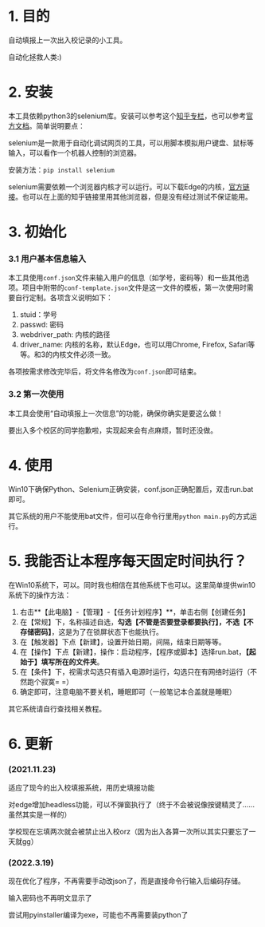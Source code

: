 # 1. 目的

自动填报上一次出入校记录的小工具。

自动化拯救人类:)

# 2. 安装

本工具依赖python3的selenium库。安装可以参考这个[知乎专栏](https://zhuanlan.zhihu.com/p/111859925)，也可以参考[官方文档](https://selenium-python.readthedocs.io/installation.html)。简单说明要点：

selenium是一款用于自动化调试网页的工具，可以用脚本模拟用户键盘、鼠标等输入，可以看作一个机器人控制的浏览器。

安装方法：`pip install selenium`

selenium需要依赖一个浏览器内核才可以运行。可以下载Edge的内核，[官方链接](https://developer.microsoft.com/en-us/microsoft-edge/tools/webdriver/)。也可以在上面的知乎链接里用其他浏览器，但是没有经过测试不保证能用。

# 3. 初始化

### 3.1 用户基本信息输入

本工具使用`conf.json`文件来输入用户的信息（如学号，密码等）和一些其他选项。项目中附带的`conf-template.json`文件是这一文件的模板，第一次使用时需要自行定制。各项含义说明如下：

1. stuid：学号
2. passwd: 密码
3. webdriver_path: 内核的路径
4. driver_name: 内核的名称，默认Edge，也可以用Chrome, Firefox, Safari等等。和3的内核文件必须一致。

各项按需求修改完毕后，将文件名修改为`conf.json`即可结束。

### 3.2 第一次使用

本工具会使用“自动填报上一次信息”的功能，确保你确实是要这么做！

要出入多个校区的同学抱歉啦，实现起来会有点麻烦，暂时还没做。

# 4. 使用

Win10下确保Python、Selenium正确安装，conf.json正确配置后，双击run.bat即可。

其它系统的用户不能使用bat文件，但可以在命令行里用`python main.py`的方式运行。

# 5. 我能否让本程序每天固定时间执行？

在Win10系统下，可以。同时我也相信在其他系统下也可以。这里简单提供win10系统下的操作方法：

1. 右击**【此电脑】-【管理】-【任务计划程序】**，单击右侧【创建任务】
2. 在【常规】下，名称描述自选，**勾选【不管是否要登录都要执行】，不选【不存储密码】**，这是为了在锁屏状态下也能执行。
3. 在【触发器】下点【新建】，设置开始日期，间隔，结束日期等等。
4. 在【操作】下点【新建】，操作：启动程序，【程序或脚本】选择run.bat，**【起始于】填写所在的文件夹**。
5. 在【条件】下，视需求勾选只有插入电源时运行，勾选只在有网络时运行（不然跑个寂寞= =）
6. 确定即可，注意电脑不要关机，睡眠即可（一般笔记本合盖就是睡眠）

其它系统请自行查找相关教程。

# 6. 更新

### (2021.11.23)
适应了现今的出入校填报系统，用历史填报功能

对edge增加headless功能，可以不弹窗执行了（终于不会被说像按键精灵了……虽然其实是一样的）

学校现在忘填两次就会被禁止出入校orz（因为出入各算一次所以其实只要忘了一天就gg）

### (2022.3.19)

现在优化了程序，不再需要手动改json了，而是直接命令行输入后编码存储。

输入密码也不再明文显示了

尝试用pyinstaller编译为exe，可能也不再需要装python了